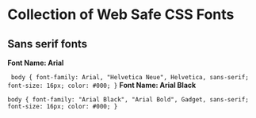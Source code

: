 # Collection of Web Safe CSS Fonts

## Sans serif fonts
**Font Name: Arial**

`
body {
font-family: Arial, "Helvetica Neue", Helvetica, sans-serif; 
font-size: 16px;
color: #000;
}`
**Font Name: Arial Black**

`
body {
     font-family: "Arial Black", "Arial Bold", Gadget, sans-serif;
     font-size: 16px;
     color: #000;
}
`
